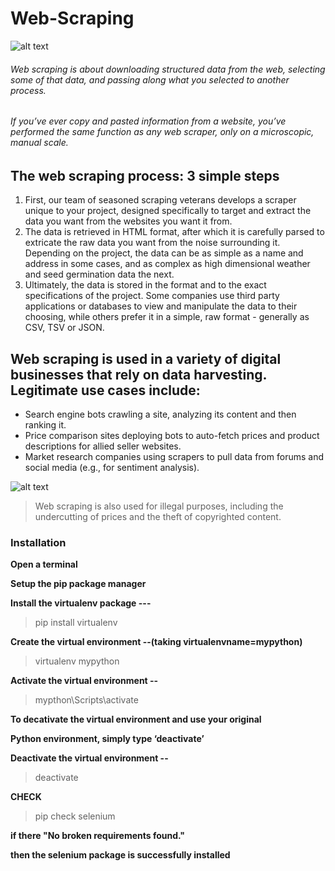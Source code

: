 # Web-Scraping

  ![alt text](https://www.webharvy.com/images/web%20scraping.png)
###### Web scraping is about downloading structured data from the web, selecting some of that data, and passing along what you selected to another process.

###### If you’ve ever copy and pasted information from a website, you’ve performed the same function as any web scraper, only on a microscopic, manual scale.

## The web scraping process: 3 simple steps
1. First, our team of seasoned scraping veterans develops a scraper unique to your project, designed specifically to target and extract the data you want from the websites you want it from.
2. The data is retrieved in HTML format, after which it is carefully parsed to extricate the raw data you want from the noise surrounding it. Depending on the project, the data can be as simple as a name and address in some cases, and as complex as high dimensional weather and seed germination data the next.
3. Ultimately, the data is stored in the format and to the exact specifications of the project. Some companies use third party applications or databases to view and manipulate the data to their choosing, while others prefer it in a simple, raw format - generally as CSV, TSV or JSON.
## Web scraping is used in a variety of digital businesses that rely on data harvesting. Legitimate use cases include:
* Search engine bots crawling a site, analyzing its content and then ranking it.
* Price comparison sites deploying bots to auto-fetch prices and product descriptions for allied seller websites.
* Market research companies using scrapers to pull data from forums and social media (e.g., for sentiment analysis).

![alt text](https://www.imperva.com/learn/wp-content/uploads/sites/13/2019/01/web-scraping-attack.jpg)

> Web scraping is also used for illegal purposes, including the undercutting of prices and the theft of copyrighted content. 

### Installation

**Open a terminal**

**Setup the pip package manager** 

**Install the virtualenv package  ---**

> pip install virtualenv

**Create the virtual environment --(taking virtualenvname=mypython)**

> virtualenv mypython

**Activate the virtual environment --**

> mypthon\Scripts\activate

**To decativate the virtual environment and use your original**

**Python environment, simply type ‘deactivate’**

**Deactivate the virtual environment  --**

> deactivate

**CHECK**

>pip check selenium

**if there "No broken requirements found."**

**then the selenium package is successfully installed**

